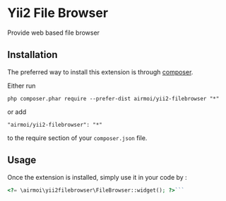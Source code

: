 Yii2 File Browser
=================
Provide web based file browser 

Installation
------------

The preferred way to install this extension is through [composer](http://getcomposer.org/download/).

Either run

```
php composer.phar require --prefer-dist airmoi/yii2-filebrowser "*"
```

or add

```
"airmoi/yii2-filebrowser": "*"
```

to the require section of your `composer.json` file.


Usage
-----

Once the extension is installed, simply use it in your code by  :

```php
<?= \airmoi\yii2filebrowser\FileBrowser::widget(); ?>```